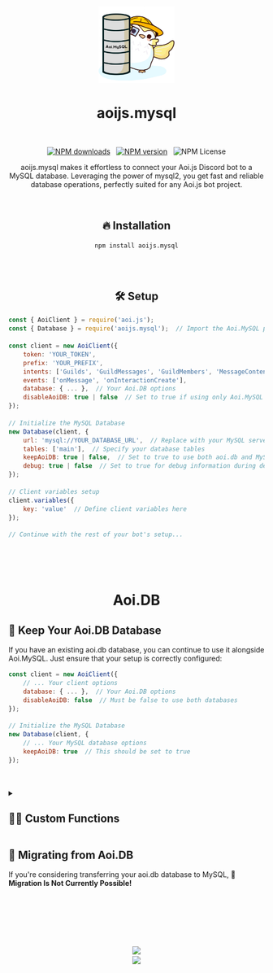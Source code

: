 <div align="center">
  <img src="https://raw.githubusercontent.com/tyowk/aoi.mysql/refs/heads/main/.github/uwu.png" width="150">
  <h1>aoijs.mysql</h1>
  <br>

  [![NPM downloads](https://img.shields.io/npm/dt/aoi.mysql.svg?color=3182b0&style=for-the-badge)](https://npmjs.com/package/aoi.mysql)&nbsp;&nbsp;
  [![NPM version](http://img.shields.io/npm/v/aoi.mysql.svg?color=3182b0&style=for-the-badge)](http://npmjs.com/package/aoi.mysql)&nbsp;&nbsp;
  ![NPM License](https://img.shields.io/npm/l/aoi.mysql?color=3182b0&style=for-the-badge)
  <br>
  <p>aoijs.mysql makes it effortless to connect your Aoi.js Discord bot to a MySQL database. Leveraging the power of mysql2, you get fast and reliable database operations, perfectly suited for any Aoi.js bot project.</p>
  <br>
  <h2>🔥  Installation</h2>

```bash
npm install aoijs.mysql
```
<br>
<br>
</div>
<h2 align="center">🛠️  Setup</h2>

```javascript
const { AoiClient } = require('aoi.js');
const { Database } = require('aoijs.mysql');  // Import the Aoi.MySQL package

const client = new AoiClient({
    token: 'YOUR_TOKEN',
    prefix: 'YOUR_PREFIX',
    intents: ['Guilds', 'GuildMessages', 'GuildMembers', 'MessageContent'],
    events: ['onMessage', 'onInteractionCreate'],
    database: { ... },  // Your Aoi.DB options
    disableAoiDB: true | false  // Set to true if using only Aoi.MySQL
});

// Initialize the MySQL Database
new Database(client, {
    url: 'mysql://YOUR_DATABASE_URL',  // Replace with your MySQL server URI
    tables: ['main'],  // Specify your database tables
    keepAoiDB: true | false,  // Set to true to use both aoi.db and MySQL
    debug: true | false  // Set to true for debug information during development
});

// Client variables setup
client.variables({
    key: 'value'  // Define client variables here
});

// Continue with the rest of your bot's setup...
```
<br>
<br>
<br>
<h1 align="center">Aoi.DB</h1>

## 📁  Keep Your Aoi.DB Database
If you have an existing aoi.db database, you can continue to use it alongside Aoi.MySQL. Just ensure that your setup is correctly configured:

```javascript
const client = new AoiClient({
    // ... Your client options
    database: { ... },  // Your Aoi.DB options
    disableAoiDB: false  // Must be false to use both databases
});

// Initialize the MySQL Database
new Database(client, {
    // ... Your MySQL database options
    keepAoiDB: true  // This should be set to true
});
```
<br>
<br>

<details>
<summary><h2>💪🏻  Custom Functions</h2></summary>
<br>
  
These 36 custom functions works like a normal existing functions *( only the name and inside the functions are different )* 

And these functions can only work if you set `keepAoiDB` to true<br><br>
```
$mysqlAdvanceCooldown
$mysqlChannelCooldown
$mysqlCloseTicket
$mysqlCooldown
$mysqlCreateTemporaryVar
$mysqlDatabasePing
$mysqlDeleteVar
$mysqlGetChannelVar
$mysqlGetCooldownTime
$mysqlGetGlobalUserVar
$mysqlGetGuildVar
$mysqlGetLeaderboardInfo
$mysqlGetMessageVar
$mysqlGetTimeout
$mysqlGetUserVar
$mysqlGetVar
$mysqlGlobalCooldown
$mysqlGlobalUserLeaderBoard
$mysqlGuildCooldown
$mysqlGuildLeaderBoard
$mysqlIsTicket
$mysqlIsVariableExist
$mysqlNewTicket
$mysqlRawLeaderboard
$mysqlResetGlobalUserVar
$mysqlResetGuildVar
$mysqlResetUserVar
$mysqlSetChannelVar
$mysqlSetGlobalUserVar
$mysqlSetGuildVar
$mysqlSetMessageVar
$mysqlSetUserVar
$mysqlSetVar
$mysqlStopTimeout
$mysqlTimeoutList
$mysqlUserLeaderBoard
```
</details>

## 📂  Migrating from Aoi.DB
If you're considering transferring your aoi.db database to MySQL, **🚫 Migration Is Not Currently Possible!**
<div align="center">
<br>
<br>
<br>
<br>
<br>
<br>
  <img src="https://aoi.js.org/_astro/icon_new.C4KTn9Lv_Z232q1W.webp" width="100">
  <br>
  <a href="https://aoi.js.org/invite">
    <img src="https://img.shields.io/discord/773352845738115102?logo=discord&logoColor=white&color=3182b0&style=for-the-badge">
  </a>
</div>
